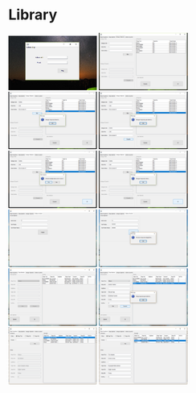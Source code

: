 # Library



<img src="image/1.png" width="35%"></img>
<img src="image/2.png" width="35%"></img>
<img src="image/3.png" width="35%"></img>
<img src="image/4.png" width="35%"></img>
<img src="image/5.png" width="35%"></img>
<img src="image/6.png" width="35%"></img>
<img src="image/7.png" width="35%"></img>
<img src="image/8.png" width="35%"></img>
<img src="image/9.png" width="35%"></img>
<img src="image/10.png" width="35%"></img>
<img src="image/11.png" width="35%"></img>
<img src="image/12.png" width="35%"></img>
